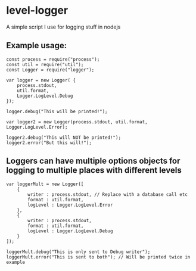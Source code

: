 # level-logger

A simple script I use for logging stuff in nodejs


## Example usage:

~~~~
const process = require("process");
const util = require("util");
const Logger = require("logger");

var logger = new Logger( {
    process.stdout,
    util.format,
    Logger.LogLevel.Debug
});

logger.debug("This will be printed!");

var logger2 = new Logger(process.stdout, util.format, Logger.LogLevel.Error);

logger2.debug("This will NOT be printed!");
logger2.error("But this will!");
~~~~

## Loggers can have multiple options objects for logging to multiple places with different levels

~~~~
var loggerMult = new Logger([
    {
        writer : process.stdout, // Replace with a database call etc
        format : util.format,
        logLevel : Logger.LogLevel.Error
    },
    {
        writer : process.stdout,
        format : util.format,
        logLevel : Logger.LogLevel.Debug
    }
]);

loggerMult.debug("This is only sent to Debug writer");
loggerMult.error("This is sent to both"); // Will be printed twice in example
~~~~
